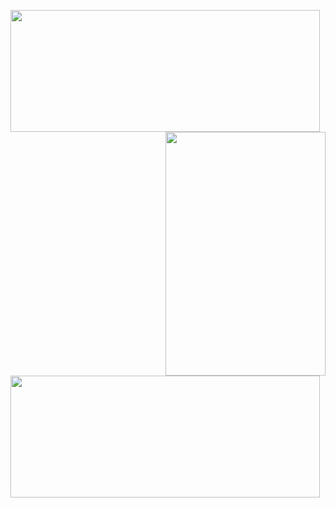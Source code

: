 <img width="495" height="195" src="https://github-profile-trophy.vercel.app/?username=heathdutton" align="left" /><img width="256" height="390" align="right" src="https://spotify-github-profile.vercel.app/api/view?uid=1235968206&cover_image=true" /><img width="495" height="195" src="https://github-readme-stats.vercel.app/api?username=heathdutton" align="left" />
